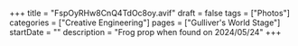 +++
title = "FspOyRHw8CnQ4TdOc8oy.avif"
draft = false
tags = ["Photos"]
categories = ["Creative Engineering"]
pages = ["Gulliver's World Stage"]
startDate = ""
description = "Frog prop when found on 2024/05/24"
+++
